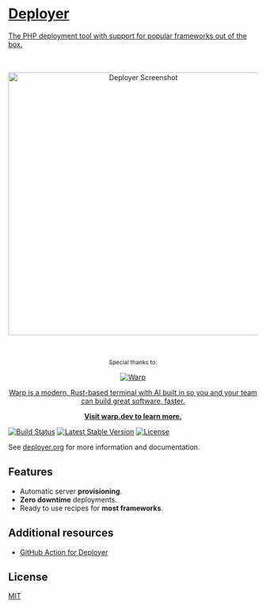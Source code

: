 <h1><a href="https://deployer.org">Deployer</h1>
<p>The PHP deployment tool with support for popular frameworks out of the box.</p>

<p align="center"><br><br><a href="https://deployer.org"><img src="https://medv.io/assets/deployer/deployer.gif" alt="Deployer Screenshot" width="530"></a><br><br><br></p>

<p align="center"><sup>Special thanks to:</sup></p>
<a href="https://www.warp.dev/?utm_source=github&utm_medium=referral&utm_campaign=deployer_20240618">
    <p align="center"><img src=".github/warp-logo@2x.png" alt="Warp"></p>
    <p align="center">Warp is a modern, Rust-based terminal with AI built in so you and your team can build great software, faster.</p>
    <p align="center"><b>Visit warp.dev to learn more.</b></p>
</a>

<a href="https://github.com/deployphp/deployer/actions?query=workflow%3Atest"><img src="https://github.com/deployphp/deployer/workflows/test/badge.svg" alt="Build Status"></a>
<a href="https://packagist.org/packages/deployer/deployer"><img src="https://img.shields.io/packagist/v/deployer/deployer.svg?style=flat" alt="Latest Stable Version"></a>
<a href="https://packagist.org/packages/deployer/deployer"><img src="https://img.shields.io/badge/license-MIT-blue.svg?style=flat" alt="License"></a>

See [deployer.org](https://deployer.org) for more information and documentation.

## Features

- Automatic server **provisioning**.
- **Zero downtime** deployments.
- Ready to use recipes for **most frameworks**.

## Additional resources

* [GitHub Action for Deployer](https://github.com/deployphp/action)

## License
[MIT](https://github.com/deployphp/deployer/blob/master/LICENSE)